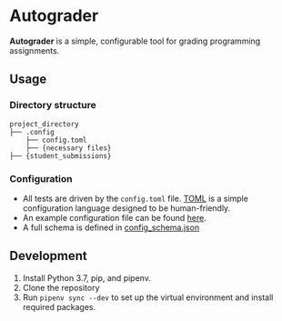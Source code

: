 # Autograder
**Autograder** is a simple, configurable tool for grading programming assignments.

## Usage
### Directory structure
```
project_directory
├── .config
    ├── config.toml
    ├── {necessary files}
├── {student_submissions}
```
### Configuration
* All tests are driven by the `config.toml` file.  [TOML](https://github.com/toml-lang/toml) is a simple configuration language designed to be human-friendly.
* An example configuration file can be found [here](autograder/config.toml).
* A full schema is defined in [config_schema.json](autograder/config_schema.json)

## Development
1. Install Python 3.7, pip, and pipenv. 
2. Clone the repository
3. Run `pipenv sync --dev` to set up the virtual environment and install required packages.
